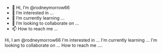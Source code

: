 - 👋 Hi, I’m @rodneymorrow66
- 👀 I’m interested in ...
- 🌱 I’m currently learning ...
- 💞️ I’m looking to collaborate on ...
- 📫 How to reach me ...

<!---
rodneymorrow66/rodneymorrow66 is a ✨ special ✨ repository because its `README.md` (this file) appears on your GitHub profile.
You can click the Preview link to take a look at your changes.
--->
Hi, I am @rodneymorrow66
I'm interested in ...
I'm currently learning ...
I'm looking to collaborate on ...
How to reach me ....
